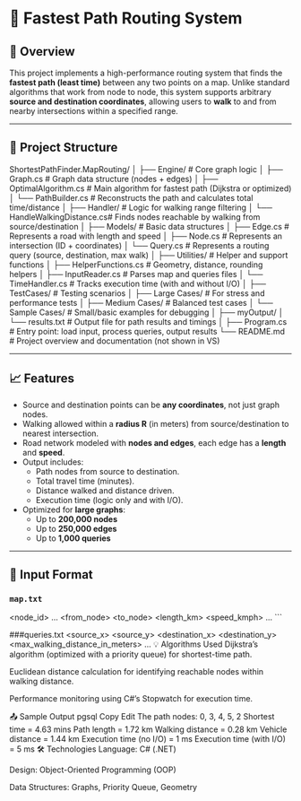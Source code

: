 # 🚗 Fastest Path Routing System

## 📌 Overview

This project implements a high-performance routing system that finds the **fastest path (least time)** between any two points on a map. Unlike standard algorithms that work from node to node, this system supports arbitrary **source and destination coordinates**, allowing users to **walk** to and from nearby intersections within a specified range.

---

## 📂 Project Structure

ShortestPathFinder.MapRouting/
│
├── Engine/                      # Core graph logic
│   ├── Graph.cs                 # Graph data structure (nodes + edges)
│   ├── OptimalAlgorithm.cs     # Main algorithm for fastest path (Dijkstra or optimized)
│   └── PathBuilder.cs          # Reconstructs the path and calculates total time/distance
│
├── Handler/                    # Logic for walking range filtering
│   └── HandleWalkingDistance.cs# Finds nodes reachable by walking from source/destination
│
├── Models/                     # Basic data structures
│   ├── Edge.cs                 # Represents a road with length and speed
│   ├── Node.cs                 # Represents an intersection (ID + coordinates)
│   └── Query.cs                # Represents a routing query (source, destination, max walk)
│
├── Utilities/                  # Helper and support functions
│   ├── HelperFunctions.cs      # Geometry, distance, rounding helpers
│   ├── InputReader.cs          # Parses map and queries files
│   └── TimeHandler.cs          # Tracks execution time (with and without I/O)
│
├── TestCases/                  # Testing scenarios
│   ├── Large Cases/            # For stress and performance tests
│   ├── Medium Cases/           # Balanced test cases
│   └── Sample Cases/           # Small/basic examples for debugging
│
├── myOutput/
│   └── results.txt             # Output file for path results and timings
│
├── Program.cs                  # Entry point: load input, process queries, output results
└── README.md                   # Project overview and documentation (not shown in VS)

---

## 📈 Features

- Source and destination points can be **any coordinates**, not just graph nodes.
- Walking allowed within a **radius R** (in meters) from source/destination to nearest intersection.
- Road network modeled with **nodes and edges**, each edge has a **length** and **speed**.
- Output includes:
  - Path nodes from source to destination.
  - Total travel time (minutes).
  - Distance walked and distance driven.
  - Execution time (logic only and with I/O).
- Optimized for **large graphs**:
  - Up to **200,000 nodes**
  - Up to **250,000 edges**
  - Up to **1,000 queries**

---

## 🧾 Input Format

### `map.txt`

<number of intersections> <node_id> <x> <y> ... <number of roads> <from_node> <to_node> <length_km> <speed_kmph> ... ```

###queries.txt
<number of queries>
<source_x> <source_y> <destination_x> <destination_y> <max_walking_distance_in_meters>
...
💡 Algorithms Used
Dijkstra’s algorithm (optimized with a priority queue) for shortest-time path.

Euclidean distance calculation for identifying reachable nodes within walking distance.

Performance monitoring using C#’s Stopwatch for execution time.

📤 Sample Output
pgsql
Copy
Edit
The path nodes: 0, 3, 4, 5, 2
Shortest time = 4.63 mins
Path length = 1.72 km
Walking distance = 0.28 km
Vehicle distance = 1.44 km
Execution time (no I/O) = 1 ms
Execution time (with I/O) = 5 ms
🛠 Technologies
Language: C# (.NET)

Design: Object-Oriented Programming (OOP)

Data Structures: Graphs, Priority Queue, Geometry

